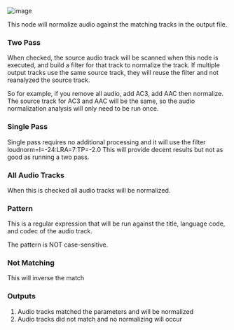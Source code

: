 ![image](https://user-images.githubusercontent.com/958400/164949449-fe4decb2-88ef-46bf-8cdc-1ef5fe77b260.png)

This node will normalize audio against the matching tracks in the output file.

### Two Pass
When checked, the source audio track will be scanned when this node is executed, and build a filter for that track to normalize the track.  If multiple output tracks use the same source track, they will reuse the filter and not reanalyzed the source track.

So for example, if you remove all audio, add AC3, add AAC then normalize.  The source track for AC3 and AAC will be the same, so the audio normalization analysis will only need to be run once.

### Single Pass
Single pass requires no additional processing and it will use the filter loudnorm=I=-24:LRA=7:TP=-2.0
This will provide decent results but not as good as running a two pass.

### All Audio Tracks
When this is checked all audio tracks will be normalized.

### Pattern
This is a regular expression that will be run against the title, language code, and codec of the audio track.

The pattern is NOT case-sensitive.

### Not Matching
This will inverse the match

### Outputs
1. Audio tracks matched the parameters and will be normalized
2. Audio tracks did not match and no normalizing will occur